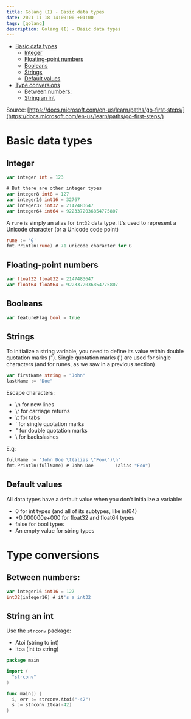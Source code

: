 ```yaml
---
title: Golang (I) - Basic data types
date: 2021-11-18 14:00:00 +01:00
tags: [golang]
description: Golang (I) - Basic data types
---
```


- [Basic data types](#basic-data-types)
  - [Integer](#integer)
  - [Floating-point numbers](#floating-point-numbers)
  - [Booleans](#booleans)
  - [Strings](#strings)
  - [Default values](#default-values)
- [Type conversions](#type-conversions)
  - [Between numbers:](#between-numbers)
  - [String an int](#string-an-int)

Source: [https://docs.microsoft.com/en-us/learn/paths/go-first-steps/](https://docs.microsoft.com/en-us/learn/paths/go-first-steps/)

# Basic data types

## Integer

```go
var integer int = 123

# But there are other integer types
var integer8 int8 = 127
var integer16 int16 = 32767
var integer32 int32 = 2147483647
var integer64 int64 = 9223372036854775807
```

A `rune` is simply an alias for `int32` data type. It's used to represent a Unicode character (or a Unicode code point)

```go
rune := 'G'
fmt.Println(rune) # 71 unicode character for G
```

## Floating-point numbers

```go
var float32 float32 = 2147483647
var float64 float64 = 9223372036854775807
```

## Booleans

```go
var featureFlag bool = true
```

## Strings

To initialize a string variable, you need to define its value within double quotation marks ("). Single quotation marks (') are used for single characters (and for runes, as we saw in a previous section)

```go
var firstName string = "John"
lastName := "Doe"
```

Escape characters:
- \n for new lines
- \r for carriage returns
- \t for tabs
- \' for single quotation marks
- \" for double quotation marks
- \\ for backslashes


E.g:
```go
fullName := "John Doe \t(alias \"Foo\")\n"
fmt.Println(fullName) # John Doe        (alias "Foo")
```

## Default values

All data types have a default value when you don't initialize a variable:

- 0 for int types (and all of its subtypes, like int64)
- +0.000000e+000 for float32 and float64 types
- false for bool types
- An empty value for string types

# Type conversions

## Between numbers:

```go
var integer16 int16 = 127
int32(integer16) # it's a int32
```

## String an int
Use the `strconv` package:
- Atoi (string to int)
- Itoa (int to string)

```go
package main

import (
  "strconv"
)

func main() {
  i, err := strconv.Atoi("-42")
  s := strconv.Itoa(-42)
}
```
